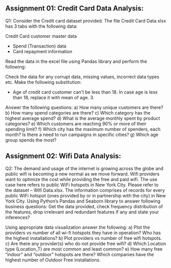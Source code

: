 ## Assignment 01: Credit Card Data Analysis:
Q1: Consider the Credit card dataset provided. The file Credit Card Data.xlsx has 3 tabs with the following data:

Credit Card customer master data
- Spend (Transaction) data
- Card repayment information

Read the data in the excel file using Pandas library and perform the following:

Check the data for any corrupt data, missing values, incorrect data types etc.
Make the following substitution:
- Age of credit card customer can't be less than 18. In case age is less than 18, replace it with mean of age. 3. 

Answer the following questions:
  a) How many unique customers are there? 
  b) How many spend categories are there? 
  c) Which category has the highest average spend?
  d) What is the average monthly spent by product categories?
  e) Which customers are reaching 90% or more of their spending limit?
  f) Which city has the maximum number of spenders, each month? Is there a need to run campaigns in specific cities?
  g) Which age group spends the most?

##

## Assignment 02: Wifi Data Analysis:

Q2: The demand and usage of the internet is growing across the globe and public wifi is becoming a new normal as we move forward. 
Wifi providers want to optimize the cost while providing the free and paid wifi.
The use case here refers to public WiFi hotspots in New York City. Please refer to the dataset – Wifi Data.xlsx. 
The information comprises of records for every public WiFi hotspot (ones provided by or in partnership with the city) in New York City.
Using Python’s Pandas and Seaborn library to answer following business questions:
Get the data provided, check frequency distribution of the features, drop irrelevant and redundant features if any and state your inferences?

Using appropriate data visualization answer the following:
  a) Plot the providers vs number of all wi-fi hotspots they have in operation? Who has the highest installations?
  b) Plot providers vs number of free wifi hotspots.
  c) Are there any provider(s) who do not provide free wifi?
  d) Which Location type (Location_T) are most common and least common?
  e) How many free “indoor” and “outdoor” hotspots are there? Which companies have the highest number of Outdoor Free installations.
